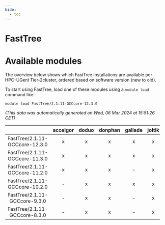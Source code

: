 ```yaml
---
hide:
  - toc
---
```


FastTree
========

# Available modules


The overview below shows which FastTree installations are available per HPC-UGent Tier-2cluster, ordered based on software version (new to old).

To start using FastTree, load one of these modules using a `module load` command like:

```shell
module load FastTree/2.1.11-GCCcore-12.3.0
```

*(This data was automatically generated on Wed, 06 Mar 2024 at 15:51:26 CET)*  

| |accelgor|doduo|donphan|gallade|joltik|skitty|
| :---: | :---: | :---: | :---: | :---: | :---: | :---: |
|FastTree/2.1.11-GCCcore-12.3.0|x|x|x|x|x|x|
|FastTree/2.1.11-GCCcore-11.3.0|x|x|x|x|x|x|
|FastTree/2.1.11-GCCcore-11.2.0|x|x|x|-|x|x|
|FastTree/2.1.11-GCCcore-10.2.0|-|x|x|x|x|x|
|FastTree/2.1.11-GCCcore-9.3.0|-|x|x|-|x|x|
|FastTree/2.1.11-GCCcore-8.3.0|-|x|x|-|x|x|
